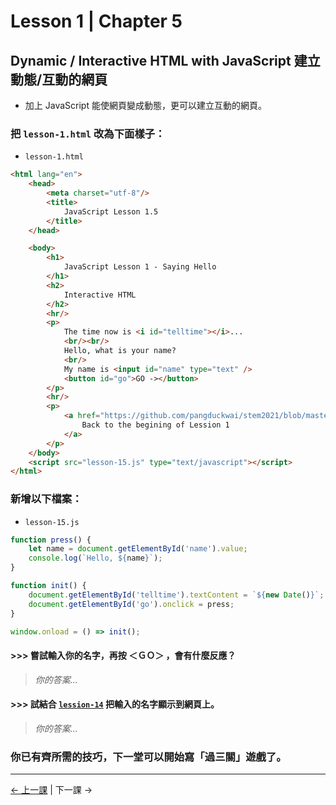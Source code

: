 # Lesson 1 | Chapter 5

## Dynamic / Interactive HTML with JavaScript 建立動態/互動的網頁
- 加上 JavaScript 能使網頁變成動態，更可以建立互動的網頁。

### 把 `lesson-1.html` 改為下面樣子：
- `lesson-1.html`
```html
<html lang="en">
	<head>
		<meta charset="utf-8"/>
		<title>
			JavaScript Lesson 1.5
		</title>
	</head>

	<body>
		<h1>
			JavaScript Lesson 1 - Saying Hello
		</h1>
		<h2>
			Interactive HTML
		</h2>
		<hr/>
		<p>
			The time now is <i id="telltime"></i>...
			<br/><br/>
			Hello, what is your name?
			<br/>
			My name is <input id="name" type="text" />
			<button id="go">GO -></button>
		</p>
		<hr/>
		<p>
			<a href="https://github.com/pangduckwai/stem2021/blob/master/Lesson-1/README.md">
				Back to the begining of Lession 1
			</a>
		</p>
	</body>
	<script src="lesson-15.js" type="text/javascript"></script>
</html>
```

### 新增以下檔案：
- `lesson-15.js`
```javascript
function press() {
	let name = document.getElementById('name').value;
	console.log(`Hello, ${name}`);
}

function init() {
	document.getElementById('telltime').textContent = `${new Date()}`;
	document.getElementById('go').onclick = press;
}

window.onload = () => init();
```

#### >>> 嘗試輸入你的名字，再按 ＜ＧＯ＞ ，會有什麼反應？
> _你的答案..._

#### >>> 試結合 [`lession-14`](lesson-14.md) 把輸入的名字顯示到網頁上。
> _你的答案..._

### 你已有齊所需的技巧，下一堂可以開始寫「過三關」遊戲了。

---

[← 上一課](lesson-14.md) | 下一課 →
